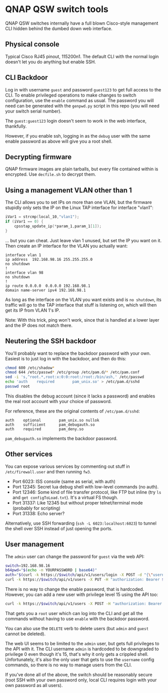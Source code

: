 # QNAP QSW switch tools

QNAP QSW switches internally have a full blown Cisco-style management CLI hidden behind the dumbed down web interface.

## Physical console

Typical Cisco RJ45 pinout, 115200n1. The default CLI with the normal login doesn't let you do anything but enable SSH.

## CLI Backdoor

Log in with username `guest` and password `guest123` to get full access to the CLI. To enable privileged operations to make changes to switch configuration, use the `enable` command as usual. The password you will need can be generated with the `genpwd.py` script in this repo (you will need your switch serial number).

The `guest:guest123` login doesn't seem to work in the web interface, thankfully.

However, if you enable ssh, logging in as the `debug` user with the same enable password as above will give you a root shell.

## Decrypting firmware

QNAP firmware images are plain tarballs, but every file contained within is encrypted. Use `decfile.sh` to decrypt them.

## Using a management VLAN other than 1

The CLI allows you to set IPs on more than one VLAN, but the firmware stupidly only sets the IP on the Linux TAP interface for interface "vlan1":

```c
iVar1 = strcmp(local_10,"vlan1");
if (iVar1 == 0) {
    cpsstap_update_ip(*param_1,param_1[1]);
}
```

... but you can cheat. Just leave vlan 1 unused, but set the IP you want on it. Then create an IP interface for the VLAN you actually want:

```
interface vlan 1
ip address  192.168.98.16 255.255.255.0
no shutdown
!
interface vlan 98
no shutdown
!
ip route 0.0.0.0  0.0.0.0 192.168.98.1
domain name-server ipv4 192.168.98.1
```

As long as the interface on the VLAN you want exists and is `no shutdown`, its traffic will go to the TAP interface that stuff is listening on, which will then get its IP from VLAN 1's IP.

Note: With this trick, ping won't work, since that is handled at a lower layer and the IP does not match there.

## Neutering the SSH backdoor

You'll probably want to replace the backdoor password with your own. Easiest is to just log in with the backdoor, and then do this:

```bash
chmod 600 /etc/shadow*
chmod 644 /etc/passwd* /etc/group /etc/pam.d/* /etc/pam.conf
sed -i 's,^root.*,root:x:0:0:root:/root:/bin/ash,' /etc/passwd
echo 'auth    required        pam_unix.so' > /etc/pam.d/sshd
passwd root
```

This disables the debug account (since it lacks a password) and enables the real root account with your choice of password.

For reference, these are the original contents of `/etc/pam.d/sshd`:

```
auth    optional        pam_unix.so nullok
auth    sufficient      pam_debugauth.so
auth    required        pam_deny.so
```

`pam_debugauth.so` implements the backdoor password.

## Other services

You can expose various services by commenting out stuff in `/etc/firewall.user` and then running `fw3`.

* Port 6023: ISS console (same as serial, with auth)
* Port 12345: Secret lua debug shell with low-level commands (no auth).
* Port 12346: Some kind of file transfer protocol, like FTP but inline (try `ls` and `get configToLoad.txt`). It's a virtual FS though.
* Port 31337: Like 12345 but without proper telnet/terminal mode (probably for scripting)
* Port 31338: Echo server?

Alternatively, use SSH forwarding (`ssh -L 6023:localhost:6023`) to tunnel the shell over SSH instead of just opening the ports.

## User management

The `admin` user can change the password for `guest` via the web API:

```bash
switch=192.168.98.16
b64pwd="$(echo -n YOURPASSWORD | base64)"
auth="$(curl -k https://$switch/api/v1/users/login -X POST -d "{\"username\": \"admin\", \"password\": \"$b64pwd\"}" | jq -r .result)"
curl -k https://$switch/api/v1/users -X PUT -H "authorization: Bearer $auth" -d '{"idx":"guest","data":{"Password": "NEWPASSWORD"}}'
```

There is no way to change the enable password, that is hardcoded. However, you can add a new user with privilege level 15 using the API too:

```bash
curl -k https://$switch/api/v1/users -X POST -H "authorization: Bearer $auth" -d '{"idx":"root","data":{"Password": "NEWPASSWORD", "Privilege": 15}}'
```

That gets you a `root` user which can log into the CLI and get all the commands without having to use `enable` with the backdoor password.

You can also use the `DELETE` verb to delete users (but `admin` and `guest` cannot be deleted).

The web UI seems to be limited to the `admin` user, but gets full privileges to the API with it. The CLI username `admin` is hardcoded to be downgraded to privilege 0 even though it's 15, that's why it only gets a crippled shell. Unfortunately, it's also the only user that gets to use the `username` config commands, so there is no way to manage users from the CLI.

If you've done all of the above, the switch should be reasonably secure (root SSH with your own password only, local CLI requires login with your own password as all users).
